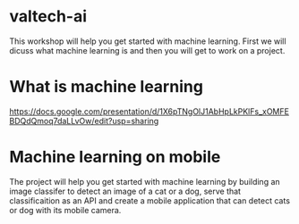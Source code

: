 # valtech-ai

This workshop will help you get started with machine learning. First we will dicuss what machine learning is and then you will get to work on a project.

# What is machine learning
https://docs.google.com/presentation/d/1X6pTNgOlJ1AbHpLkPKlFs_xOMFEBDQdQmoq7daLLvOw/edit?usp=sharing

# Machine learning on mobile
The project will help you get started with machine learning by building an image classifer to detect an image of a cat or a dog, serve that classificaition as an API and create a mobile application that can detect cats or dog with its mobile camera. 
